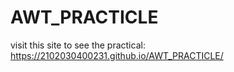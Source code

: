 # AWT_PRACTICLE

visit this site to see the practical: https://2102030400231.github.io/AWT_PRACTICLE/
